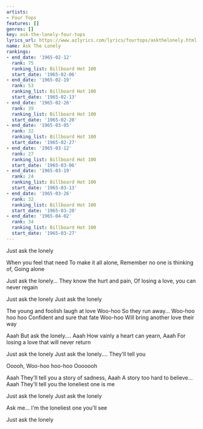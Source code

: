 ```yaml
---
artists:
- Four Tops
features: []
genres: []
key: ask-the-lonely-four-tops
lyrics_url: https://www.azlyrics.com/lyrics/fourtops/askthelonely.html
name: Ask The Lonely
rankings:
- end_date: '1965-02-12'
  rank: 75
  ranking_list: Billboard Hot 100
  start_date: '1965-02-06'
- end_date: '1965-02-19'
  rank: 53
  ranking_list: Billboard Hot 100
  start_date: '1965-02-13'
- end_date: '1965-02-26'
  rank: 39
  ranking_list: Billboard Hot 100
  start_date: '1965-02-20'
- end_date: '1965-03-05'
  rank: 32
  ranking_list: Billboard Hot 100
  start_date: '1965-02-27'
- end_date: '1965-03-12'
  rank: 27
  ranking_list: Billboard Hot 100
  start_date: '1965-03-06'
- end_date: '1965-03-19'
  rank: 24
  ranking_list: Billboard Hot 100
  start_date: '1965-03-13'
- end_date: '1965-03-26'
  rank: 32
  ranking_list: Billboard Hot 100
  start_date: '1965-03-20'
- end_date: '1965-04-02'
  rank: 34
  ranking_list: Billboard Hot 100
  start_date: '1965-03-27'
---
```


 Just ask the lonely


When you feel that need
To make it all alone,
Remember no one is thinking of,
Going alone

Just ask the lonely...
They know the hurt and pain,
Of losing a love, you can never regain

 Just ask the lonely
 Just ask the lonely

 The young and foolish laugh at love
 Woo-hoo
 So they run away...
 Woo-hoo hoo hoo
 Confident and sure that fate
 Woo-hoo
 Will bring another love their way

 Aaah
 But ask the lonely....
 Aaah
How vainly a heart can yearn,
 Aaah
 For losing a love that will never return

 Just ask the lonely
 Just ask the lonely....
They'll tell you

 Ooooh, Woo-hoo hoo-hoo
Ooooooh

 Aaah
 They'll tell you a story of sadness,
 Aaah
A story too hard to believe...
 Aaah
 They'll tell you the loneliest one is me

 Just ask the lonely
 Just ask the lonely

 Ask me...
I'm the loneliest one you'll see

 Just ask the lonely





